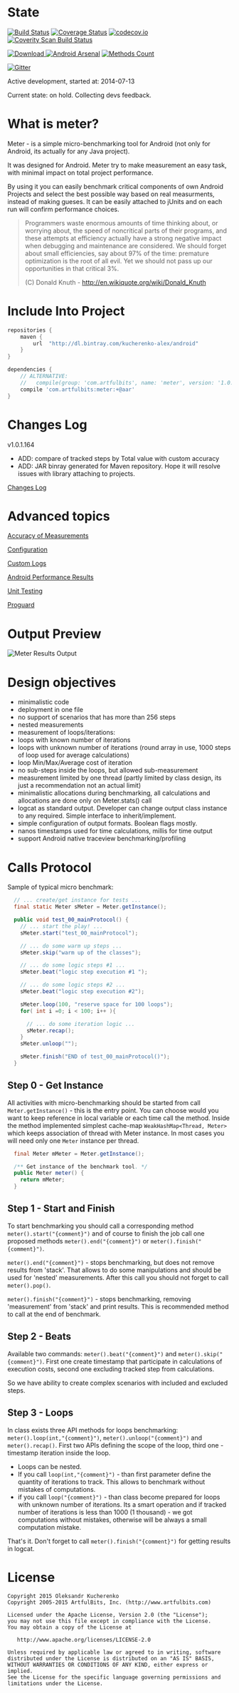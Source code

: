
# State

[![Build Status](https://secure.travis-ci.org/OleksandrKucherenko/meter.png?branch=master)](https://travis-ci.org/OleksandrKucherenko/meter) [![Coverage Status](https://coveralls.io/repos/OleksandrKucherenko/meter/badge.svg?branch=master)](https://coveralls.io/r/OleksandrKucherenko/meter?branch=master)  [![codecov.io](https://codecov.io/github/OleksandrKucherenko/meter/coverage.svg?branch=master)](https://codecov.io/github/OleksandrKucherenko/meter?branch=master)[![Coverity Scan Build Status](https://scan.coverity.com/projects/3248/badge.svg)](https://scan.coverity.com/projects/3248)

[![Download](https://api.bintray.com/packages/kucherenko-alex/android/com.artfulbits%3Ameter/images/download.svg) ](https://bintray.com/kucherenko-alex/android/com.artfulbits%3Ameter/_latestVersion) [![Android Arsenal](https://img.shields.io/badge/Android%20Arsenal-Meter-brightgreen.svg?style=flat)](http://android-arsenal.com/details/1/1787)  [![Methods Count](https://img.shields.io/badge/Methods%20and%20size-139%20%7C%2020%20KB-e91e63.svg)](http://www.methodscount.com/?lib=com.artfulbits%3Ameter%3A%2B)

[![Gitter](https://badges.gitter.im/Join%20Chat.svg)](https://gitter.im/OleksandrKucherenko/meter?utm_source=badge&utm_medium=badge&utm_campaign=pr-badge)

Active development, started at: 2014-07-13

Current state: on hold. Collecting devs feedback.

# What is meter?

Meter - is a simple micro-benchmarking tool for Android (not only for Android, its actually for any Java project).

It was designed for Android. Meter try to make measurement an easy task, with minimal impact on total project performance.

By using it you can easily benchmark critical components of own Android Projects and select the best possible way based on real measurments, instead of making gueses. It can be easily attached to jUnits and on each run will confirm performance choices.

>
> Programmers waste enormous amounts of time thinking about, or worrying about, the speed of noncritical parts of their programs, and these attempts at efficiency actually have a strong negative impact when debugging and maintenance are considered. We should forget about small efficiencies, say about 97% of the time: premature optimization is the root of all evil. Yet we should not pass up our opportunities in that critical 3%.
>
> (C) Donald Knuth - http://en.wikiquote.org/wiki/Donald_Knuth
>

# Include Into Project

```groovy
repositories {
    maven {
        url  "http://dl.bintray.com/kucherenko-alex/android"
    }
}

dependencies {
    // ALTERNATIVE:
    //   compile(group: 'com.artfulbits', name: 'meter', version: '1.0.1.164', ext: 'aar')
    compile 'com.artfulbits:meter:+@aar'
}
```

# Changes Log

v1.0.1.164

* ADD: compare of tracked steps by Total value with custom accuracy
* ADD: JAR binray generated for Maven repository.
Hope it will resolve issues with library attaching to projects.

[Changes Log](_documentation/changes.md)

# Advanced topics

[Accuracy of Measurements](_documentation/accuracy.md)

[Configuration](_documentation/configuration.md)

[Custom Logs](_documentation/logs.md)

[Android Performance Results](_documentation/performance.md)

[Unit Testing](_documentation/testing.md)

[Proguard](_documentation/proguard.md)

# Output Preview

![Meter Results Output](_documentation/images/meter-results.png)

# Design objectives

* minimalistic code
* deployment in one file
* no support of scenarios that has more than 256 steps
* nested measurements
* measurement of loops/iterations:
* loops with known number of iterations
* loops with unknown number of iterations (round array in use, 1000 steps of loop used for average calculations)
* loop Min/Max/Average cost of iteration
* no sub-steps inside the loops, but allowed sub-measurement
* measurement limited by one thread (partly limited by class design, its just a recommendation not an actual limit)
* minimalistic allocations during benchmarking, all calculations and allocations are done only on Meter.stats() call
* logcat as standard output.  Developer can change output class instance to any required. Simple interface to inherit/implement.
* simple configuration of output formats. Boolean flags mostly.
* nanos timestamps used for time calculations, millis for time output
* support Android native traceview benchmarking/profiling

# Calls Protocol

Sample of typical micro benchmark:

```java
  // ... create/get instance for tests ...
  final static Meter sMeter = Meter.getInstance();

  public void test_00_mainProtocol() {
    // ... start the play! ...
    sMeter.start("test_00_mainProtocol");

    // ... do some warm up steps ...
    sMeter.skip("warm up of the classes");

    // ... do some logic steps #1 ...
    sMeter.beat("logic step execution #1 ");

    // ... do some logic steps #2 ...
    sMeter.beat("logic step execution #2");

    sMeter.loop(100, "reserve space for 100 loops");
    for( int i =0; i < 100; i++ ){

      // ... do some iteration logic ...
      sMeter.recap();
    }
    sMeter.unloop("");

    sMeter.finish("END of test_00_mainProtocol()");
  }
```

## Step 0 - Get Instance
All activities with micro-benchmarking should be started from call `Meter.getInstance()` - this is the entry point. You
can choose would you want to keep reference in local variable or each time call the method. Inside the method implemented
simplest cache-map `WeakHashMap<Thread, Meter>` which keeps association of thread with Meter instance. In most cases you
will need only one `Meter` instance per thread.

```java
  final Meter mMeter = Meter.getInstance();

  /** Get instance of the benchmark tool. */
  public Meter meter() {
    return mMeter;
  }
```

## Step 1 - Start and Finish
To start benchmarking you should call a corresponding method `meter().start("{comment}")` and of course to finish the job call one
proposed methods `meter().end("{comment}")` or `meter().finish("{comment}")`.

`meter().end("{comment}")` - stops benchmarking, but does not remove results from 'stack'. That allows to do some manipulations and
should be used for 'nested' measurements. After this call you should not forget to call `meter().pop()`.

`meter().finish("{comment}")` - stops benchmarking, removing 'measurement' from 'stack' and print results. This is recommended
method to call at the end of benchmark.

## Step 2 - Beats
Available two commands: `meter().beat("{comment}")` and `meter().skip("{comment}")`. First one create timestamp that
participate in calculations of execution costs, second one excluding tracked step from calculations.

So we have ability to create complex scenarios with included and excluded steps.

## Step 3 - Loops
In class exists three API methods for loops benchmarking: `meter().loop(int,"{comment}")`, `meter().unloop("{comment}")`
and `meter().recap()`. First two APIs defining the scope of the loop, third one - timestamp iteration inside the loop.

* Loops can be nested.
* If you call `loop(int,"{comment}")` - than first parameter define the quantity of iterations to track. This allows to
  benchmark without mistakes of computations.
* if you call `loop("{comment}")` - than class become prepared for loops with unknown number of iterations. Its a smart
  operation and if tracked number of iterations is less than 1000 (1 thousand) - we got computations without mistakes,
  otherwise will be always a small computation mistake.

That's it. Don't forget to call `meter().finish("{comment}")` for getting results in logcat.


# License

    Copyright 2015 Oleksandr Kucherenko
    Copyright 2005-2015 ArtfulBits, Inc. (http://www.artfulbits.com)

    Licensed under the Apache License, Version 2.0 (the "License");
    you may not use this file except in compliance with the License.
    You may obtain a copy of the License at

       http://www.apache.org/licenses/LICENSE-2.0

    Unless required by applicable law or agreed to in writing, software
    distributed under the License is distributed on an "AS IS" BASIS,
    WITHOUT WARRANTIES OR CONDITIONS OF ANY KIND, either express or implied.
    See the License for the specific language governing permissions and
    limitations under the License.
